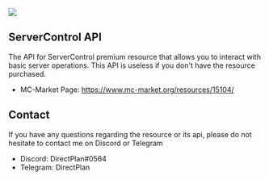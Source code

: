 [![](https://jitpack.io/v/AbderrahimLach/ServerControlAPI.svg)](https://jitpack.io/#AbderrahimLach/ServerControlAPI)

## ServerControl API
The API for ServerControl premium resource that allows you to interact with basic server operations. This API is useless if you don't have the resource purchased.

- MC-Market Page: https://www.mc-market.org/resources/15104/

## Contact
If you have any questions regarding the resource or its api, please do not hesitate to contact me on Discord or Telegram

- Discord: DirectPlan#0564
- Telegram: DirectPlan
